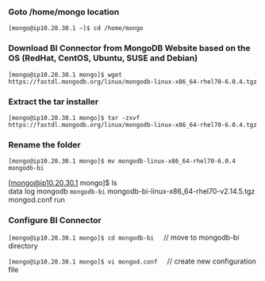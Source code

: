 ### Goto /home/mongo location

`[mongo@ip10.20.30.1 ~]$ cd /home/mongo`


### Download BI Connector from MongoDB Website based on the OS (RedHat, CentOS, Ubuntu, SUSE and Debian)

`[mongo@ip10.20.30.1 mongo]$ wget https://fastdl.mongodb.org/linux/mongodb-linux-x86_64-rhel70-6.0.4.tgz`


### Extract the tar installer

`[mongo@ip10.20.30.1 mongo]$ tar -zxvf https://fastdl.mongodb.org/linux/mongodb-linux-x86_64-rhel70-6.0.4.tgz`


### Rename the folder

`[mongo@ip10.20.30.1 mongo]$ mv mongodb-linux-x86_64-rhel70-6.0.4 mongodb-bi`

[mongo@ip10.20.30.1 mongo]$ ls  
data  log  mongodb  `mongodb-bi`  mongodb-bi-linux-x86_64-rhel70-v2.14.5.tgz  mongod.conf  run


### Configure BI Connector

`[mongo@ip10.20.30.1 mongo]$ cd mongodb-bi`      &nbsp;&nbsp;&nbsp;&nbsp;// move to mongodb-bi directory

`[mongo@ip10.20.30.1 mongo]$ vi mongod.conf`     &nbsp;&nbsp;&nbsp;&nbsp;// create new configuration file

